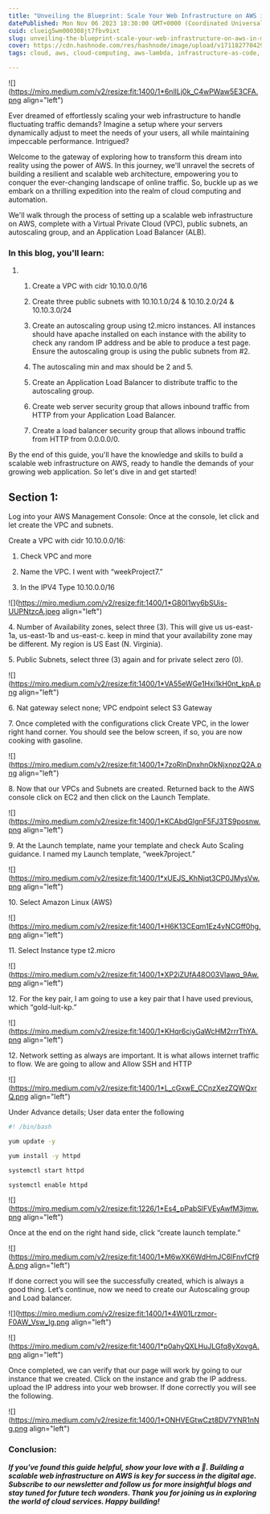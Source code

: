 ```yaml
---
title: "Unveiling the Blueprint: Scale Your Web Infrastructure on AWS in Minutes"
datePublished: Mon Nov 06 2023 18:30:00 GMT+0000 (Coordinated Universal Time)
cuid: clueig5wm000308jt7fbv9ixt
slug: unveiling-the-blueprint-scale-your-web-infrastructure-on-aws-in-minutes
cover: https://cdn.hashnode.com/res/hashnode/image/upload/v1711827704293/3f03a685-8b25-4bf4-9f9a-b51223126a5b.png
tags: cloud, aws, cloud-computing, aws-lambda, infrastructure-as-code, web-infrastructure, aws-dynamodb

---
```


![](https://miro.medium.com/v2/resize:fit:1400/1*6nlILj0k_C4wPWaw5E3CFA.png align="left")

Ever dreamed of effortlessly scaling your web infrastructure to handle fluctuating traffic demands? Imagine a setup where your servers dynamically adjust to meet the needs of your users, all while maintaining impeccable performance. Intrigued?

Welcome to the gateway of exploring how to transform this dream into reality using the power of AWS. In this journey, we'll unravel the secrets of building a resilient and scalable web architecture, empowering you to conquer the ever-changing landscape of online traffic. So, buckle up as we embark on a thrilling expedition into the realm of cloud computing and automation.

We'll walk through the process of setting up a scalable web infrastructure on AWS, complete with a Virtual Private Cloud (VPC), public subnets, an autoscaling group, and an Application Load Balancer (ALB).

### In this blog, you'll learn:

1. 1. Create a VPC with cidr 10.10.0.0/16
        
    2. Create three public subnets with 10.10.1.0/24 & 10.10.2.0/24 & 10.10.3.0/24
        
    3. Create an autoscaling group using t2.micro instances. All instances should have apache installed on each instance with the ability to check any random IP address and be able to produce a test page. Ensure the autoscaling group is using the public subnets from #2.
        
    4. The autoscaling min and max should be 2 and 5.
        
    5. Create an Application Load Balancer to distribute traffic to the autoscaling group.
        
    6. Create web server security group that allows inbound traffic from HTTP from your Application Load Balancer.
        
    7. Create a load balancer security group that allows inbound traffic from HTTP from 0.0.0.0/0.
        

By the end of this guide, you'll have the knowledge and skills to build a scalable web infrastructure on AWS, ready to handle the demands of your growing web application. So let's dive in and get started!

## Section 1:

Log into your AWS Management Console: Once at the console, let click and let create the VPC and subnets.

Create a VPC with cidr 10.10.0.0/16:

1. Check VPC and more
    
2. Name the VPC. I went with “weekProject7.”
    
3. In the IPV4 Type 10.10.0.0/16
    

![](https://miro.medium.com/v2/resize:fit:1400/1*G80I1wy6bSUis-UUPNtzcA.jpeg align="left")

4\. Number of Availability zones, select three (3). This will give us us-east-1a, us-east-1b and us-east-c. keep in mind that your availability zone may be different. My region is US East (N. Virginia).

5\. Public Subnets, select three (3) again and for private select zero (0).

![](https://miro.medium.com/v2/resize:fit:1400/1*VA55eWGe1Hxi1kH0nt_kpA.png align="left")

6\. Nat gateway select none; VPC endpoint select S3 Gateway

7\. Once completed with the configurations click Create VPC, in the lower right hand corner. You should see the below screen, if so, you are now cooking with gasoline.

![](https://miro.medium.com/v2/resize:fit:1400/1*7zoRlnDnxhnOkNjxnpzQ2A.png align="left")

8\. Now that our VPCs and Subnets are created. Returned back to the AWS console click on EC2 and then click on the Launch Template.

![](https://miro.medium.com/v2/resize:fit:1400/1*KCAbdGlgnF5FJ3TS9posnw.png align="left")

9\. At the Launch template, name your template and check Auto Scaling guidance. I named my Launch template, “week7project.”

![](https://miro.medium.com/v2/resize:fit:1400/1*xUEJS_KhNjqt3CP0JMysVw.png align="left")

10\. Select Amazon Linux (AWS)

![](https://miro.medium.com/v2/resize:fit:1400/1*H6K13CEqm1Ez4vNCGff0hg.png align="left")

11\. Select Instance type t2.micro

![](https://miro.medium.com/v2/resize:fit:1400/1*XP2iZUfA48O03Vlawq_9Aw.png align="left")

12\. For the key pair, I am going to use a key pair that I have used previous, which “gold-luit-kp.”

![](https://miro.medium.com/v2/resize:fit:1400/1*KHqr6ciyGaWcHM2rrrThYA.png align="left")

12\. Network setting as always are important. It is what allows internet traffic to flow. We are going to allow and Allow SSH and HTTP

![](https://miro.medium.com/v2/resize:fit:1400/1*L_cGxwE_CCnzXezZQWQxrQ.png align="left")

Under Advance details; User data enter the following

```bash
#! /bin/bash
```

```bash
yum update -y 
```

```bash
yum install -y httpd
```

```bash
systemctl start httpd
```

```bash
systemctl enable httpd
```

![](https://miro.medium.com/v2/resize:fit:1226/1*Es4_pPabSlFVEyAwfM3jmw.png align="left")

Once at the end on the right hand side, click “create launch template.”

![](https://miro.medium.com/v2/resize:fit:1400/1*M6wXK6WdHmJC6lFnvfCf9A.png align="left")

If done correct you will see the successfully created, which is always a good thing. Let’s continue, now we need to create our Autoscaling group and Load balancer.

![](https://miro.medium.com/v2/resize:fit:1400/1*4W01Lrzmor-F0AW_Vsw_lg.png align="left")

![](https://miro.medium.com/v2/resize:fit:1400/1*p0ahyQXLHuJLGfq8yXovgA.png align="left")

Once completed, we can verify that our page will work by going to our instance that we created. Click on the instance and grab the IP address. upload the IP address into your web browser. If done correctly you will see the following.

![](https://miro.medium.com/v2/resize:fit:1400/1*ONHVEGtwCzt8DV7YNR1nNg.png align="left")

### Conclusion:

***If you've found this guide helpful, show your love with a 💓. Building a scalable web infrastructure on AWS is key for success in the digital age. Subscribe to our newsletter and follow us for more insightful blogs and stay tuned for future tech wonders. Thank you for joining us in exploring the world of cloud services. Happy building!***